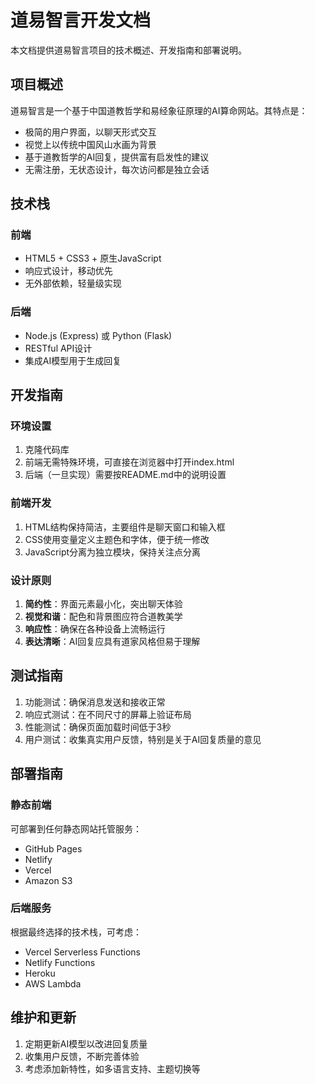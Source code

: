 # 道易智言开发文档

本文档提供道易智言项目的技术概述、开发指南和部署说明。

## 项目概述

道易智言是一个基于中国道教哲学和易经象征原理的AI算命网站。其特点是：

- 极简的用户界面，以聊天形式交互
- 视觉上以传统中国风山水画为背景
- 基于道教哲学的AI回复，提供富有启发性的建议
- 无需注册，无状态设计，每次访问都是独立会话

## 技术栈

### 前端
- HTML5 + CSS3 + 原生JavaScript
- 响应式设计，移动优先
- 无外部依赖，轻量级实现

### 后端
- Node.js (Express) 或 Python (Flask)
- RESTful API设计
- 集成AI模型用于生成回复

## 开发指南

### 环境设置

1. 克隆代码库
2. 前端无需特殊环境，可直接在浏览器中打开index.html
3. 后端（一旦实现）需要按README.md中的说明设置

### 前端开发

1. HTML结构保持简洁，主要组件是聊天窗口和输入框
2. CSS使用变量定义主题色和字体，便于统一修改
3. JavaScript分离为独立模块，保持关注点分离

### 设计原则

1. **简约性**：界面元素最小化，突出聊天体验
2. **视觉和谐**：配色和背景图应符合道教美学
3. **响应性**：确保在各种设备上流畅运行
4. **表达清晰**：AI回复应具有道家风格但易于理解

## 测试指南

1. 功能测试：确保消息发送和接收正常
2. 响应式测试：在不同尺寸的屏幕上验证布局
3. 性能测试：确保页面加载时间低于3秒
4. 用户测试：收集真实用户反馈，特别是关于AI回复质量的意见

## 部署指南

### 静态前端

可部署到任何静态网站托管服务：
- GitHub Pages
- Netlify
- Vercel
- Amazon S3

### 后端服务

根据最终选择的技术栈，可考虑：
- Vercel Serverless Functions
- Netlify Functions
- Heroku
- AWS Lambda

## 维护和更新

1. 定期更新AI模型以改进回复质量
2. 收集用户反馈，不断完善体验
3. 考虑添加新特性，如多语言支持、主题切换等 